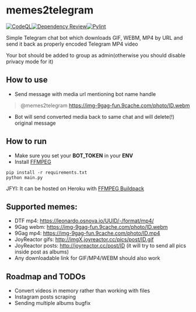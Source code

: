 # memes2telegram
[![CodeQL](https://github.com/ChaikaBogdan/memes2telegram/actions/workflows/codeql-analysis.yml/badge.svg)](https://github.com/ChaikaBogdan/memes2telegram/actions/workflows/codeql-analysis.yml)[![Dependency Review](https://github.com/ChaikaBogdan/memes2telegram/actions/workflows/dependency-review.yml/badge.svg)](https://github.com/ChaikaBogdan/memes2telegram/actions/workflows/dependency-review.yml)[![Pylint](https://github.com/ChaikaBogdan/memes2telegram/actions/workflows/pylint.yml/badge.svg)](https://github.com/ChaikaBogdan/memes2telegram/actions/workflows/pylint.yml)

Simple Telegram chat bot which downloads GIF, WEBM, MP4 by URL and send it back as properly encoded Telegram MP4 video

Your bot should be added to group as admin(otherwise you should disable privacy mode for it)

## How to use

- Send message with media url mentioning bot name handle

> @memes2telegram https://img-9gag-fun.9cache.com/photo/ID.webm

- Bot will send converted media back to same chat and will delete(!) original message

## How to run

- Make sure you set your **BOT_TOKEN** in your **ENV**
- Install [FFMPEG](https://ffmpeg.org/download.html)

```
pip install -r requirements.txt
python main.py
```

JFYI: It can be hosted on Heroku
with [FFMPEG Buildpack](https://elements.heroku.com/buildpacks/jonathanong/heroku-buildpack-ffmpeg-latest)

## Supported memes:

- DTF mp4: https://leonardo.osnova.io/UUID/-/format/mp4/
- 9Gag webm: https://img-9gag-fun.9cache.com/photo/ID.webm
- 9Gag mp4: https://img-9gag-fun.9cache.com/photo/ID.mp4
- JoyReactor gifs: http://imgX.joyreactor.cc/pics/post/ID.gif
- JoyReactor posts: http://joyreactor.cc/post/ID (it will try to send all pics inside post as albums)
- Any downloadable link for GIF/MP4/WEBM should also work

## Roadmap and TODOs

- Convert videos in memory rather than working with files
- Instagram posts scraping
- Sending multiple albums bugfix
